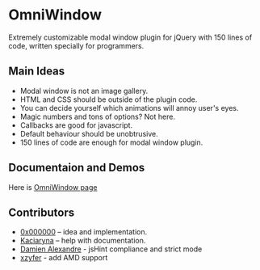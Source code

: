 OmniWindow
=============

Extremely customizable modal window plugin for jQuery with 150 lines of code, written specially for programmers.


Main Ideas
----------

* Modal window is not an image gallery.
* HTML and CSS should be outside of the plugin code.
* You can decide yourself which animations will annoy user's eyes.
* Magic numbers and tons of options? Not here.
* Callbacks are good for javascript.
* Default behaviour should be unobtrusive.
* 150 lines of code are enough for modal window plugin.


Documentaion and Demos
----------------------

Here is [OmniWindow page](http://0x000000.github.com/OmniWindow/)


Contributors
------------

* [0x000000](https://github.com/0x000000) – idea and implementation.
* [Kaciaryna](https://github.com/Kaciaryna) – help with documentation.
* [Damien Alexandre](https://github.com/damienalexandre) - jsHint compliance and strict mode
* [xzyfer](https://github.com/xzyfer) - add AMD support
